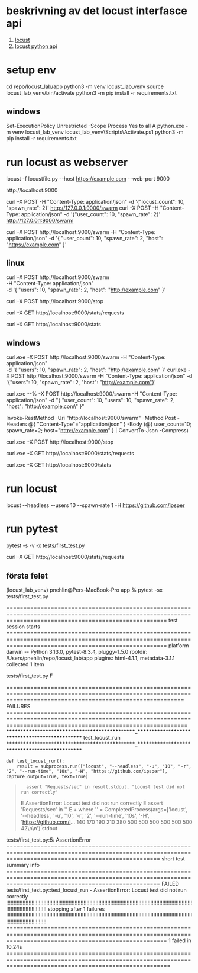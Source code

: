 # beskrivning av det locust interfasce api

1. [locust](https://locust.io/)
2. [locust python api](https://docs.locust.io/en/stable/quickstart.html)

# setup env

cd repo/locust_lab/app
python3 -m venv locust_lab_venv
source locust_lab_venv/bin/activate
python3 -m pip install -r requirements.txt

## windows

Set-ExecutionPolicy Unrestricted -Scope Process
Yes to all A
python.exe -m venv locust_lab_venv
locust_lab_venv\Scripts\Activate.ps1
python3 -m pip install -r requirements.txt

# run locust as webserver

locust -f locustfile.py --host https://example.com --web-port 9000

http://localhost:9000

curl -X POST -H "Content-Type: application/json" -d '{"locust_count": 10, "spawn_rate": 2}' http://127.0.0.1:9000/swarm
curl -X POST -H "Content-Type: application/json" -d '{"user_count": 10, "spawn_rate": 2}' http://127.0.0.1:9000/swarm

curl -X POST http://localhost:9000/swarm -H "Content-Type: application/json" -d '{
"user_count": 10,
"spawn_rate": 2,
"host": "https://example.com"
}'

## linux

curl -X POST http://localhost:9000/swarm \
 -H "Content-Type: application/json" \
 -d '{
"users": 10,
"spawn_rate": 2,
"host": "http://example.com"
}'

curl -X POST http://localhost:9000/stop

curl -X GET http://localhost:9000/stats/requests

curl -X GET http://localhost:9000/stats

## windows

curl.exe -X POST http://localhost:9000/swarm -H "Content-Type: application/json" \
 -d '{
"users": 10,
"spawn_rate": 2,
"host": "http://example.com"
}'
curl.exe -X POST http://localhost:9000/swarm -H "Content-Type: application/json" -d '{"users": 10, "spawn_rate": 2, "host": "http://example.com"}'

curl.exe --% -X POST http://localhost:9000/swarm -H "Content-Type: application/json" -d "{ \"user_count\": 10, \"users\": 10, \"spawn_rate\": 2, \"host\": \"http://example.com\" }"

Invoke-RestMethod -Uri "http://localhost:9000/swarm" -Method Post -Headers @{ "Content-Type"="application/json" } -Body (@{ user_count=10; spawn_rate=2; host="http://example.com" } | ConvertTo-Json -Compress)

curl.exe -X POST http://localhost:9000/stop

curl.exe -X GET http://localhost:9000/stats/requests

curl.exe -X GET http://localhost:9000/stats

# run locust

locust --headless --users 10 --spawn-rate 1 -H https://github.com/ipsper

# run pytest

pytest -s -v -x tests/first_test.py

curl -X GET http://localhost:9000/stats/requests

## första felet

(locust_lab_venv) pnehlin@Pers-MacBook-Pro app % pytest -sx tests/first_test.py

=========================================================================================================================================================== test session starts ===========================================================================================================================================================
platform darwin -- Python 3.13.0, pytest-8.3.4, pluggy-1.5.0
rootdir: /Users/pnehlin/repo/locust_lab/app
plugins: html-4.1.1, metadata-3.1.1
collected 1 item

tests/first_test.py F

================================================================================================================================================================ FAILURES =================================================================================================================================================================
**\*\*\*\***\*\***\*\*\*\***\*\***\*\*\*\***\*\***\*\*\*\***\*\***\*\*\*\***\*\***\*\*\*\***\*\***\*\*\*\***\*\***\*\*\*\***\_**\*\*\*\***\*\***\*\*\*\***\*\***\*\*\*\***\*\***\*\*\*\***\*\***\*\*\*\***\*\***\*\*\*\***\*\***\*\*\*\***\*\***\*\*\*\*** test_locust_run **\*\*\*\***\*\***\*\*\*\***\*\***\*\*\*\***\*\***\*\*\*\***\*\***\*\*\*\***\*\***\*\*\*\***\*\***\*\*\*\***\*\***\*\*\*\***\_**\*\*\*\***\*\***\*\*\*\***\*\***\*\*\*\***\*\***\*\*\*\***\*\***\*\*\*\***\*\***\*\*\*\***\*\***\*\*\*\***\*\***\*\*\*\***

    def test_locust_run():
        result = subprocess.run(["locust", "--headless", "-u", "10", "-r", "2", "--run-time", "10s", "-H", "https://github.com/ipsper"], capture_output=True, text=True)

>       assert "Requests/sec" in result.stdout, "Locust test did not run correctly"
>
> E AssertionError: Locust test did not run correctly
> E assert 'Requests/sec' in ''
> E + where '' = CompletedProcess(args=['locust', '--headless', '-u', '10', '-r', '2', '--run-time', '10s', '-H', 'https://github.com/i... 140 170 190 210 380 500 500 500 500 500 500 42\n\n').stdout

tests/first_test.py:5: AssertionError
========================================================================================================================================================= short test summary info =========================================================================================================================================================
FAILED tests/first_test.py::test_locust_run - AssertionError: Locust test did not run correctly
!!!!!!!!!!!!!!!!!!!!!!!!!!!!!!!!!!!!!!!!!!!!!!!!!!!!!!!!!!!!!!!!!!!!!!!!!!!!!!!!!!!!!!!!!!!!!!!!!!!!!!!!!!!!!!!!!!!!!!!!!!!!!!!!!!!!!!!!!!!!!!!!!!!!!!!! stopping after 1 failures !!!!!!!!!!!!!!!!!!!!!!!!!!!!!!!!!!!!!!!!!!!!!!!!!!!!!!!!!!!!!!!!!!!!!!!!!!!!!!!!!!!!!!!!!!!!!!!!!!!!!!!!!!!!!!!!!!!!!!!!!!!!!!!!!!!!!!!!!!!!!!!!!!!!!!!!
=========================================================================================================================================================== 1 failed in 10.24s ============================================================================================================================================================
